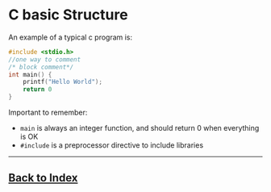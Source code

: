 # C basic Structure

An example of a typical c program is:
```c
#include <stdio.h>
//one way to comment
/* block comment*/
int main() {
    printf("Hello World");
    return 0
}
```
Important to remember:
- `main` is always an integer function, and should return 0 when everything is OK
- `#include` is a preprocessor directive to include libraries

------------------------------
## [Back to Index](../Aa_Index.md)